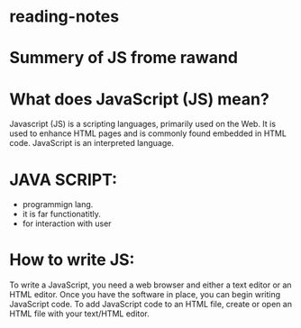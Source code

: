 # reading-notes
# Summery of JS frome rawand 



# What does JavaScript (JS) mean?
 Javascript (JS) is a scripting languages, primarily used on the Web. It is used to enhance HTML pages and is commonly found embedded in HTML code. JavaScript is an interpreted language.




# JAVA SCRIPT:
 - programmign lang.
 - it is far functionatitly.
 - for interaction with user 


 # How to write JS:
 To write a JavaScript, you need a web browser and either a text editor or an HTML editor. Once you have the software in place, you can begin writing JavaScript code. To add JavaScript code to an HTML file, create or open an HTML file with your text/HTML editor.

